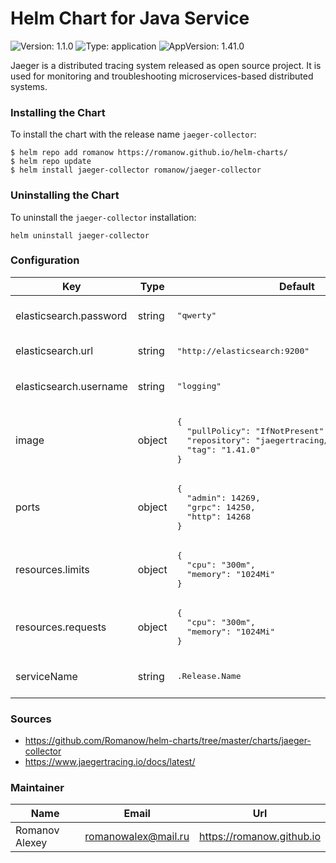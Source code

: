 # Helm Chart for Java Service

![Version: 1.1.0](https://img.shields.io/badge/Version-1.1.0-informational?style=flat-square) ![Type: application](https://img.shields.io/badge/Type-application-informational?style=flat-square) ![AppVersion: 1.41.0](https://img.shields.io/badge/AppVersion-1.41.0-informational?style=flat-square)

Jaeger is a distributed tracing system released as open source project. It is used for monitoring and troubleshooting microservices-based distributed systems.

### Installing the Chart

To install the chart with the release name `jaeger-collector`:

```shell
$ helm repo add romanow https://romanow.github.io/helm-charts/
$ helm repo update
$ helm install jaeger-collector romanow/jaeger-collector
```

### Uninstalling the Chart

To uninstall the `jaeger-collector` installation:

```shell
helm uninstall jaeger-collector
```

### Configuration

<table>
	<thead>
		<th>Key</th>
		<th>Type</th>
		<th>Default</th>
		<th>Description</th>
	</thead>
	<tbody>
		<tr>
			<td>elasticsearch.password</td>
			<td>string</td>
			<td><pre lang="json">
"qwerty"
</pre>
</td>
			<td>Elastic password (optional)</td>
		</tr>
		<tr>
			<td>elasticsearch.url</td>
			<td>string</td>
			<td><pre lang="json">
"http://elasticsearch:9200"
</pre>
</td>
			<td>Elastic address</td>
		</tr>
		<tr>
			<td>elasticsearch.username</td>
			<td>string</td>
			<td><pre lang="json">
"logging"
</pre>
</td>
			<td>Elastic username (optional)</td>
		</tr>
		<tr>
			<td>image</td>
			<td>object</td>
			<td><pre lang="json">
{
  "pullPolicy": "IfNotPresent",
  "repository": "jaegertracing/jaeger-collector",
  "tag": "1.41.0"
}
</pre>
</td>
			<td>Image name and version</td>
		</tr>
		<tr>
			<td>ports</td>
			<td>object</td>
			<td><pre lang="json">
{
  "admin": 14269,
  "grpc": 14250,
  "http": 14268
}
</pre>
</td>
			<td>Jaeger collector ports</td>
		</tr>
		<tr>
			<td>resources.limits</td>
			<td>object</td>
			<td><pre lang="json">
{
  "cpu": "300m",
  "memory": "1024Mi"
}
</pre>
</td>
			<td>Limited resources</td>
		</tr>
		<tr>
			<td>resources.requests</td>
			<td>object</td>
			<td><pre lang="json">
{
  "cpu": "300m",
  "memory": "1024Mi"
}
</pre>
</td>
			<td>Requested resources</td>
		</tr>
		<tr>
			<td>serviceName</td>
			<td>string</td>
			<td><pre lang="">
.Release.Name
</pre>
</td>
			<td>Custom service name</td>
		</tr>
	</tbody>
</table>

### Sources

* <https://github.com/Romanow/helm-charts/tree/master/charts/jaeger-collector>
* <https://www.jaegertracing.io/docs/latest/>

### Maintainer

| Name | Email | Url |
| ---- | ------ | --- |
| Romanov Alexey | <romanowalex@mail.ru> | <https://romanow.github.io> |
